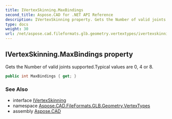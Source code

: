 ```yaml
---
title: IVertexSkinning.MaxBindings
second_title: Aspose.CAD for .NET API Reference
description: IVertexSkinning property. Gets the Number of valid joints supported.Typical values are 0 4 or 8
type: docs
weight: 30
url: /net/aspose.cad.fileformats.glb.geometry.vertextypes/ivertexskinning/maxbindings/
---
```

## IVertexSkinning.MaxBindings property

Gets the Number of valid joints supported.Typical values are 0, 4 or 8.

```csharp
public int MaxBindings { get; }
```

### See Also

* interface [IVertexSkinning](../)
* namespace [Aspose.CAD.FileFormats.GLB.Geometry.VertexTypes](../../ivertexskinning/)
* assembly [Aspose.CAD](../../../)


